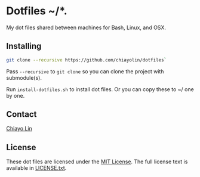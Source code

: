 # Dotfiles ~/*.

My dot files shared between machines for Bash, Linux, and OSX.

## Installing

``` bash
git clone --recursive https://github.com/chiayolin/dotfiles` 
```
Pass `--recursive` to `git clone` so you can clone the project with submodule(s). 

Run `install-dotfiles.sh` to install dot files. Or you can copy these to ~/ one by one.

## Contact

[Chiayo Lin](mailto:chiayo.lin@gmail.com)

## License

These dot files are licensed under the [MIT License](http://en.wikipedia.org/wiki/MIT_License).
The full license text is available in [LICENSE.txt](https://raw.githubusercontent.com/chiayolin/dotfiles/master/LICENSE.txt).
